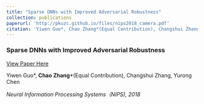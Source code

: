 ```yaml
---
title: "Sparse DNNs with Improved Adversarial Robustness"
collection: publications
paperurl: 'http://pkuzc.github.io/files/nips2018_camera.pdf'
citation: 'Yiwen Guo*, Chao Zhang*(Equal Contribution), Changshui Zhang, Yurong Chen. Neural Information Processing Systems（NIPS), 2018'
---
```

### Sparse DNNs with Improved Adversarial Robustness

[View Paper Here](http://pkuzc.github.io/files/nips2018_camera.pdf)

Yiwen Guo\*, **Chao Zhang**\*(Equal Contribution), Changshui Zhang, Yurong Chen

*Neural Information Processing Systems（NIPS), 2018*